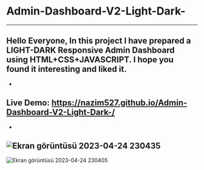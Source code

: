 # Admin-Dashboard-V2-Light-Dark-
---------------------------------------------
Hello Everyone, In this project I have prepared a LIGHT-DARK Responsive Admin Dashboard using HTML+CSS+JAVASCRIPT. I hope you found it interesting and liked it.
-
-
Live Demo: https://nazim527.github.io/Admin-Dashboard-V2-Light-Dark-/
-
-
![Ekran görüntüsü 2023-04-24 230435](https://user-images.githubusercontent.com/68445690/234091706-d348a12c-3444-476b-90c2-e147af664058.png)
-
![Ekran görüntüsü 2023-04-24 230405](https://user-images.githubusercontent.com/68445690/234091731-861aa64b-dce9-44f9-b17d-e65692264b14.png)

